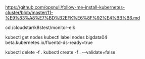 https://github.com/opsnull/follow-me-install-kubernetes-cluster/blob/master/11-%E9%83%A8%E7%BD%B2EFK%E6%8F%92%E4%BB%B6.md

cd /cloudstar/k8stest/monitor-elk




kubectl get nodes
kubectl label nodes bigdata04 beta.kubernetes.io/fluentd-ds-ready=true




kubectl delete -f .
kubectl create -f . --validate=false

